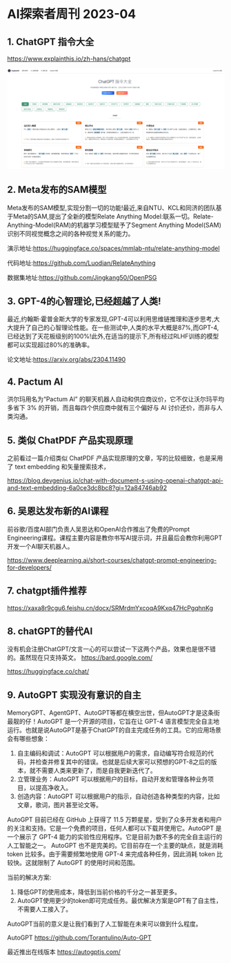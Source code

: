 # AI探索者周刊 2023-04 

## 1. ChatGPT 指令大全

https://www.explainthis.io/zh-hans/chatgpt

![ChatGPT 指令大全](../../../weekly/2023/04/114421.png)


## 2. Meta发布的SAM模型

Meta发布的SAM模型,实现分割一切的功能!最近,来自NTU、KCL和同济的团队基于Meta的SAM,提出了全新的模型Relate Anything Model:联系一切。Relate-Anything-Model(RAM)的机器学习模型赋予了Segment Anything Model(SAM)识别不同视觉概念之间的各种视觉关系的能力。

演示地址:https://huggingface.co/spaces/mmlab-ntu/relate-anything-model

代码地址:https://github.com/Luodian/RelateAnything

数据集地址:https://github.com/Jingkang50/OpenPSG


##  3. GPT-4的心智理论,已经超越了人类!

最近,约翰斯·霍普金斯大学的专家发现,GPT-4可以利用思维链推理和逐步思考,大大提升了自己的心智理论性能。在一些测试中,人类的水平大概是87%,而GPT-4,已经达到了天花板级别的100%!此外,在适当的提示下,所有经过RLHF训练的模型都可以实现超过80%的准确率。

论文地址:https://arxiv.org/abs/2304.11490

## 4. Pactum Al
洪尔玛用名为“Pactum Al” 的聊天机器人自动和供应商议价，它不仅让沃尔玛平均多省下 3% 的开销，而且每四个供应商中就有三个偏好与 Al 讨价还价，而非与人类沟通。

## 5. 类似 ChatPDF 产品实现原理
之前看过一篇介绍类似 ChatPDF 产品实现原理的文章，写的比较细致，也是采用了 text embedding 和矢量搜索技术，

https://blog.devgenius.io/chat-with-document-s-using-openai-chatgpt-api-and-text-embedding-6a0ce3dc8bc8?gi=12a84746ab92

## 6.  吴恩达发布新的AI课程
前谷歌/百度AI部门负责人吴恩达和OpenAI合作推出了免费的Prompt Engineering课程。课程主要内容是教你书写AI提示词，并且最后会教你利用GPT开发一个AI聊天机器人。

https://www.deeplearning.ai/short-courses/chatgpt-prompt-engineering-for-developers/


## 7.     chatgpt插件推荐

https://xaxa8r9cgu6.feishu.cn/docx/SRMrdmYxcoqA9Kxq47HcPgqhnKg


## 8. chatGPT的替代AI   
没有机会注册ChatGPT/文言一心的可以尝试一下这两个产品，效果也是很不错的。虽然现在只支持英文。
https://bard.google.com/

https://huggingface.co/chat/


## 9.  AutoGPT 实现没有意识的自主   
MemoryGPT、AgentGPT、AutoGPT等都在横空出世，但AutoGPT才是这条街最靓的仔！AutoGPT 是一个开源的项目，它旨在让 GPT-4 语言模型完全自主地运行。也就是说AutoGPT是基于ChatGPT的自主完成任务的工具。它的应用场景会有哪些想象：
1.  自主编码和调试：AutoGPT 可以根据用户的需求，自动编写符合规范的代码，并检查并修复其中的错误。也就是后续大家可以预想的GPT-8之后的版本，就不需要人类来更新了，而是自我更新迭代了。
2.  立管理业务：AutoGPT 可以根据用户的目标，自动开发和管理各种业务项目，以提高净收入。
3.   创造内容：AutoGPT 可以根据用户的指示，自动创造各种类型的内容，比如文章，歌词，图片甚至论文等。

AutoGPT 目前已经在 GitHub 上获得了 11.5 万颗星星，受到了众多开发者和用户的关注和支持。它是一个免费的项目，任何人都可以下载并使用它。AutoGPT 是一个展示了 GPT-4 能力的实验性应用程序。它是目前为数不多的完全自主运行的人工智能之一。
AutoGPT 也不是完美的。它目前存在一个主要的缺点，就是消耗 token 比较多。由于需要频繁地使用 GPT-4 来完成各种任务，因此消耗 token 比较快。这就限制了 AutoGPT 的使用时间和范围。

当前的解决方案:
1. 降低GPT的使用成本，降低到当前价格的千分之一甚至更多。
2. AutoGPT使用更少的token即可完成任务。最优解决方案是GPT有了自主性，不需要人工接入了。

AutoGPT当前的意义是让我们看到了人工智能在未来可以做到什么程度。

AutoGPT https://github.com/Torantulino/Auto-GPT

最近推出在线版本 https://autogptjs.com/

